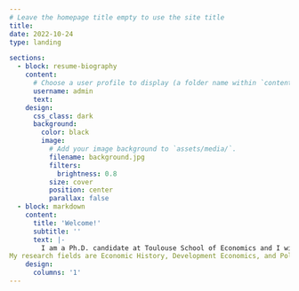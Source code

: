 ```yaml
---
# Leave the homepage title empty to use the site title
title:
date: 2022-10-24
type: landing

sections:
  - block: resume-biography
    content:
      # Choose a user profile to display (a folder name within `content/authors/`)
      username: admin
      text:
    design:
      css_class: dark
      background:
        color: black
        image:
          # Add your image background to `assets/media/`.
          filename: background.jpg
          filters:
            brightness: 0.8
          size: cover
          position: center
          parallax: false
  - block: markdown
    content:
      title: 'Welcome!'
      subtitle: ''
      text: |-
        I am a Ph.D. candidate at Toulouse School of Economics and I will be in the 2024/25 academic job market. I apply empirical tools to understand to determinants of individual beliefs and behaviors.  
My research fields are Economic History, Development Economics, and Political Economy. In my JMP, I identify and compare both horizontal transmission and vertical transmission of son preference with the usage of natural experiments, historical archives, and population censuses.
    design:
      columns: '1'
---
```

